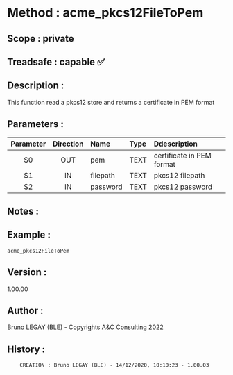 ﻿# **Method :** acme_pkcs12FileToPem## **Scope :** private## **Treadsafe :** capable ✅ ## **Description :** This function read a pkcs12 store and returns a certificate in PEM format## **Parameters :** | Parameter | Direction | Name | Type | Ddescription | |:----:|:----:|:----|:----|:----| | $0 | OUT | pem | TEXT | certificate in PEM format | | $1 | IN | filepath | TEXT | pkcs12 filepath | | $2 | IN | password | TEXT | pkcs12 password | ## **Notes :** ## **Example :** ```acme_pkcs12FileToPem```## **Version :** 1.00.00## **Author :** Bruno LEGAY (BLE) - Copyrights A&C Consulting 2022## **History :**         CREATION : Bruno LEGAY (BLE) - 14/12/2020, 10:10:23 - 1.00.03